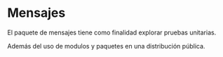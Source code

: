 # Mensajes

El paquete de mensajes tiene como finalidad explorar pruebas unitarias.

Además del uso de modulos  y paquetes  en una distribución pública.